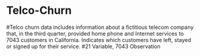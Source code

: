 # Telco-Churn

#Telco churn data includes information about a fictitious telecom company that, in the third quarter, 
provided home phone and Internet services to 7043 customers in California. Indicates which customers have left,
stayed or signed up for their service.
#21 Variable, 7043 Observation
